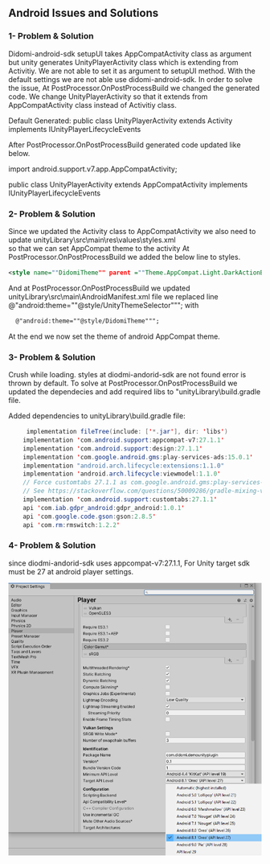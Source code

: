 ## Android Issues and Solutions

### 1- Problem & Solution

Didomi-android-sdk setupUI takes AppCompatActivity class as argument but unity generates UnityPlayerActivity class which is extending from Activitiy.
We are not able to set it as argument to setupUI method. With the default settings we are not able use didomi-android-sdk. In order to solve the issue,
At PostProcessor.OnPostProcessBuild we changed the generated code. We change UnityPlayerActivity so that it extends from  AppCompatActivity class instead of Activitiy class. 

Default Generated:
public class UnityPlayerActivity extends Activity implements IUnityPlayerLifecycleEvents

After PostProcessor.OnPostProcessBuild generated code updated like below.

import android.support.v7.app.AppCompatActivity;

public class UnityPlayerActivity extends AppCompatActivity implements IUnityPlayerLifecycleEvents

### 2- Problem & Solution

Since we updated the Activity class to AppCompatActivity we also need to update unityLibrary\src\main\res\values\styles.xml  
so that we can set AppCompat theme to the activity
At PostProcessor.OnPostProcessBuild we added the below line to styles.

```xml
<style name=""DidomiTheme"" parent =""Theme.AppCompat.Light.DarkActionBar""
```

And at PostProcessor.OnPostProcessBuild  we updated unityLibrary\src\main\AndroidManifest.xml file
 we replaced line @"android:theme=""@style/UnityThemeSelector"""; with 

```xml
  @"android:theme=""@style/DidomiTheme""";
```

At the end we now set the theme of android AppCompat theme. 

### 3- Problem & Solution

 Crush while loading.
styles at diodmi-andorid-sdk are not found error is thrown by default. To solve at 
PostProcessor.OnPostProcessBuild we updated the dependecies and add required libs to "unityLibrary\build.gradle file.

Added dependencies to unityLibrary\build.gradle file:

```java
     implementation fileTree(include: ['*.jar'], dir: 'libs')
    implementation 'com.android.support:appcompat-v7:27.1.1'
    implementation 'com.android.support:design:27.1.1'
    implementation 'com.google.android.gms:play-services-ads:15.0.1'
    implementation "android.arch.lifecycle:extensions:1.1.0"
    implementation 'android.arch.lifecycle:viewmodel:1.1.0'
    // Force customtabs 27.1.1 as com.google.android.gms:play-services-ads:15.0.1 depends on 26.0.1 by default
    // See https://stackoverflow.com/questions/50009286/gradle-mixing-versions-27-1-1-and-26-1-0
    implementation 'com.android.support:customtabs:27.1.1'
    api 'com.iab.gdpr_android:gdpr_android:1.0.1'
    api 'com.google.code.gson:gson:2.8.5'
    api 'com.rm:rmswitch:1.2.2'
```

### 4- Problem & Solution

since diodmi-andorid-sdk uses appcompat-v7:27.1.1, For Unity  target sdk must be 27 at android player settings.    

![Target SDK](img\android_target_sdk_setting.png)

